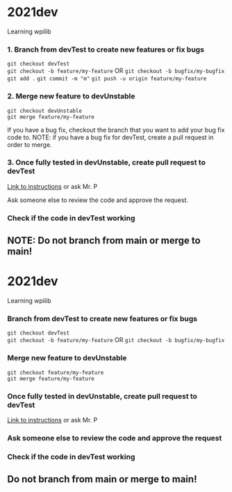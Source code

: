 # 2021dev
Learning wpilib

### 1. Branch from devTest to create new features or fix bugs

`git checkout devTest`  
`git checkout -b feature/my-feature` OR `git checkout -b bugfix/my-bugfix`
`git add .`
`git commit -m "m"`
`git push -u origin feature/my-feature` 

### 2. Merge new feature to devUnstable
  
`git checkout devUnstable`  
`git merge feature/my-feature`

If you have a bug fix, checkout the branch that you want to add your bug fix code to. NOTE: if you have a bug fix for devTest, create a pull request in order to merge.

### 3. Once fully tested in devUnstable, create pull request to devTest

[Link to instructions](https://docs.github.com/en/github/collaborating-with-pull-requests/proposing-changes-to-your-work-with-pull-requests/creating-a-pull-request) or ask Mr. P
  
Ask someone else to review the code and approve the request.
  
### Check if the code in devTest working
  
## NOTE: Do not branch from main or merge to main!
# 2021dev
Learning wpilib

### Branch from devTest to create new features or fix bugs

`git checkout devTest`  
`git checkout -b feature/my-feature` OR `git checkout -b bugfix/my-bugfix`
 
### Merge new feature to devUnstable
  
`git checkout feature/my-feature`  
`git merge feature/my-feature`

### Once fully tested in devUnstable, create pull request to devTest

[Link to instructions](https://docs.github.com/en/github/collaborating-with-pull-requests/proposing-changes-to-your-work-with-pull-requests/creating-a-pull-request) or ask Mr. P
  
### Ask someone else to review the code and approve the request
  
### Check if the code in devTest working
  
## Do not branch from main or merge to main!
